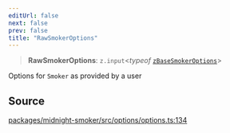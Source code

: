 ```yaml
---
editUrl: false
next: false
prev: false
title: "RawSmokerOptions"
---
```


> **RawSmokerOptions**: `z.input`\<*typeof* [`zBaseSmokerOptions`](/api/midnight-smoker/midnight-smoker/variables/zbasesmokeroptions/)\>

Options for `Smoker` as provided by a user

## Source

[packages/midnight-smoker/src/options/options.ts:134](https://github.com/boneskull/midnight-smoker/blob/417858b/packages/midnight-smoker/src/options/options.ts#L134)
